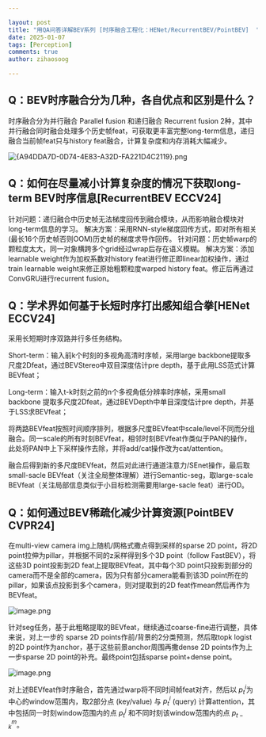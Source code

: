 ```yaml
---

layout: post
title: "用QA问答详解BEV系列 [时序融合工程化：HENet/RecurrentBEV/PointBEV]  "
date: 2025-01-07
tags: [Perception]
comments: true
author: zihaosoog

---
```


## Q：BEV时序融合分为几种，各自优点和区别是什么？

时序融合分为并行融合 Parallel fusion 和递归融合 Recurrent fusion 2种，其中并行融合同时融合处理多个历史帧feat，可获取更丰富完整long-term信息，递归融合当前帧feat只与history feat融合，计算复杂度和内存消耗大幅减少。

![{A94DDA7D-0D74-4E83-A32D-FA221D4C2119}.png](https://zihaosoog.github.io/images/20250107/A94DDA7D-0D74-4E83-A32D-FA221D4C2119.png)

## Q：如何在尽量减小计算复杂度的情况下获取long-term BEV时序信息[RecurrentBEV ECCV24]

针对问题：递归融合中历史帧无法梯度回传到融合模块，从而影响融合模块对long-term信息的学习。
解决方案：采用RNN-style梯度回传方式，即对所有相关(最长16个历史帧否则OOM)历史帧的梯度求导作回传。
针对问题：历史帧warp的颗粒度太大，同一对象横跨多个grid经过wrap后存在语义模糊。
解决方案：添加 learnable weight作为加权系数对history feat进行修正即linear加权操作，通过train learnable weight来修正原始粗颗粒度warped history feat。修正后再通过ConvGRU进行recurrent fusion。

## Q：学术界如何基于长短时序打出感知组合拳[HENet ECCV24]

采用长短期时序双路并行多任务结构。

Short-term：输入前k个时刻的多视角高清时序帧，采用large backbone提取多尺度2Dfeat，通过BEVStereo中双目深度估计pre depth，基于此用LSS范式计算BEVfeat；

Long-term：输入t-k时刻之前的n个多视角低分辨率时序帧，采用small backbone 提取多尺度2Dfeat，通过BEVDepth中单目深度估计pre depth，并基于LSS求BEVfeat；

将两路BEVfeat按照时间顺序排列，根据多尺度BEVfeat中scale/level不同而分组融合。同一scale的所有时刻BEVfeat，相邻时刻BEVfeat作类似于PAN的操作，此处将PAN中上下采样操作去除，并将add/cat操作改为cat/attention。

融合后得到新的多尺度BEVfeat，然后对此进行通道注意力/SEnet操作，最后取small-sacle BEVfeat（关注全局整体理解）进行Semantic-seg，取large-scale BEVfeat（关注局部信息类似于小目标检测需要用large-sacle feat）进行OD。

## Q：如何通过BEV稀疏化减少计算资源[PointBEV CVPR24]

在multi-view camera img上随机/网格式撒点得到采样的sparse 2D point，将2D point拉伸为pillar，并根据不同的z采样得到多个3D point（follow FastBEV），将这些3D point投影到2D feat上提取BEVfeat，其中每个3D point只投影到部分的camera而不是全部的camera，因为只有部分camera能看到该3D point所在的pillar，如果该点投影到多个camera，则对提取到的2D feat作mean然后再作为BEVfeat。

![image.png](https://zihaosoog.github.io/images/20250107/image.png)

针对seg任务，基于此粗略提取的BEVfeat，继续通过coarse-fine进行调整，具体来说，对上一步的 sparse 2D points作前/背景的2分类预测，然后取topk logist的2D point作为anchor，基于这些前景anchor周围再撒dense 2D points作为上一步sparse 2D point的补充。最终point包括sparse point+dense point。

![image.png](https://zihaosoog.github.io/images/20250107/image1.png)

对上述BEVfeat作时序融合，首先通过warp将不同时间帧feat对齐，然后以 $p^i_t$为中心的window范围内，取2部分点 (key/value) 与 $p^i_t$ (query) 计算attention，其中包括同一时刻window范围内的点 $p^j_t$ 和不同时刻该window范围内的点 $p^m_{t-k}$。
